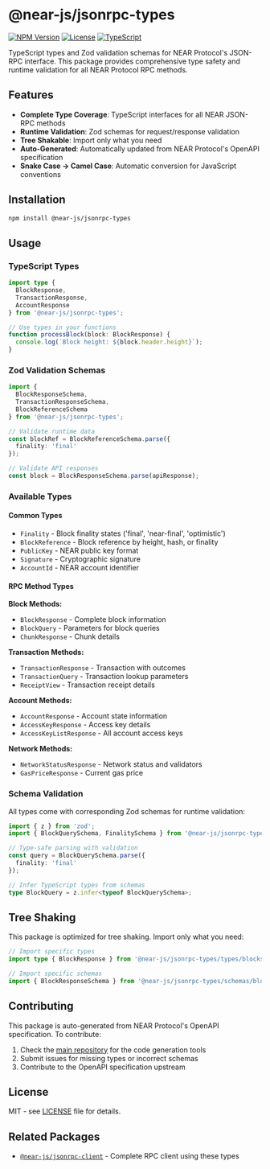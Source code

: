 # @near-js/jsonrpc-types

[![NPM Version](https://img.shields.io/npm/v/@near-js/jsonrpc-types)](https://www.npmjs.com/package/@near-js/jsonrpc-types)
[![License](https://img.shields.io/npm/l/@near-js/jsonrpc-types)](https://github.com/near/near-js-client/blob/main/LICENSE)
[![TypeScript](https://img.shields.io/badge/TypeScript-5.0+-blue)](https://www.typescriptlang.org/)

TypeScript types and Zod validation schemas for NEAR Protocol's JSON-RPC interface. This package provides comprehensive type safety and runtime validation for all NEAR Protocol RPC methods.

## Features

- **Complete Type Coverage**: TypeScript interfaces for all NEAR JSON-RPC methods
- **Runtime Validation**: Zod schemas for request/response validation
- **Tree Shakable**: Import only what you need
- **Auto-Generated**: Automatically updated from NEAR Protocol's OpenAPI specification
- **Snake Case → Camel Case**: Automatic conversion for JavaScript conventions

## Installation

```bash
npm install @near-js/jsonrpc-types
```

## Usage

### TypeScript Types

```typescript
import type { 
  BlockResponse, 
  TransactionResponse, 
  AccountResponse 
} from '@near-js/jsonrpc-types';

// Use types in your functions
function processBlock(block: BlockResponse) {
  console.log(`Block height: ${block.header.height}`);
}
```

### Zod Validation Schemas

```typescript
import { 
  BlockResponseSchema, 
  TransactionResponseSchema,
  BlockReferenceSchema 
} from '@near-js/jsonrpc-types';

// Validate runtime data
const blockRef = BlockReferenceSchema.parse({
  finality: 'final'
});

// Validate API responses
const block = BlockResponseSchema.parse(apiResponse);
```

### Available Types

#### Common Types
- `Finality` - Block finality states ('final', 'near-final', 'optimistic')
- `BlockReference` - Block reference by height, hash, or finality
- `PublicKey` - NEAR public key format
- `Signature` - Cryptographic signature
- `AccountId` - NEAR account identifier

#### RPC Method Types

**Block Methods:**
- `BlockResponse` - Complete block information
- `BlockQuery` - Parameters for block queries
- `ChunkResponse` - Chunk details

**Transaction Methods:**
- `TransactionResponse` - Transaction with outcomes
- `TransactionQuery` - Transaction lookup parameters
- `ReceiptView` - Transaction receipt details

**Account Methods:**
- `AccountResponse` - Account state information
- `AccessKeyResponse` - Access key details
- `AccessKeyListResponse` - All account access keys

**Network Methods:**
- `NetworkStatusResponse` - Network status and validators
- `GasPriceResponse` - Current gas price

### Schema Validation

All types come with corresponding Zod schemas for runtime validation:

```typescript
import { z } from 'zod';
import { BlockQuerySchema, FinalitySchema } from '@near-js/jsonrpc-types';

// Type-safe parsing with validation
const query = BlockQuerySchema.parse({
  finality: 'final'
});

// Infer TypeScript types from schemas
type BlockQuery = z.infer<typeof BlockQuerySchema>;
```

## Tree Shaking

This package is optimized for tree shaking. Import only what you need:

```typescript
// Import specific types
import type { BlockResponse } from '@near-js/jsonrpc-types/types/blocks';

// Import specific schemas  
import { BlockResponseSchema } from '@near-js/jsonrpc-types/schemas/blocks';
```

## Contributing

This package is auto-generated from NEAR Protocol's OpenAPI specification. To contribute:

1. Check the [main repository](https://github.com/near/near-js-client) for the code generation tools
2. Submit issues for missing types or incorrect schemas
3. Contribute to the OpenAPI specification upstream

## License

MIT - see [LICENSE](../../LICENSE) file for details.

## Related Packages

- [`@near-js/jsonrpc-client`](../jsonrpc-client) - Complete RPC client using these types
